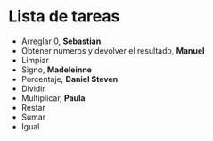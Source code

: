 # Lista de tareas

- Arreglar 0, __Sebastian__
- Obtener numeros y devolver el resultado, __Manuel__
- Limpiar
- Signo, __Madeleinne__
- Porcentaje, __Daniel Steven__
- Dividir
- Multiplicar, __Paula__
- Restar
- Sumar
- Igual
